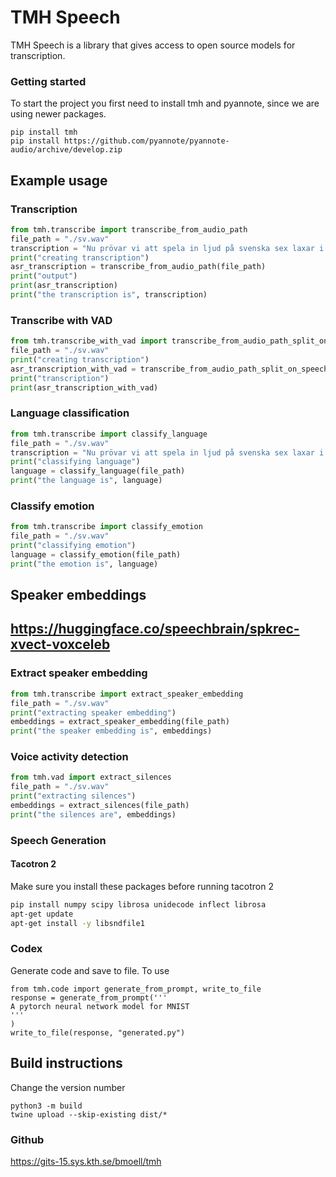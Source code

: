 # TMH Speech
TMH Speech is a library that gives access to open source models for transcription.

### Getting started
To start the project you first need to install tmh and pyannote, since we are using newer packages.

```
pip install tmh
pip install https://github.com/pyannote/pyannote-audio/archive/develop.zip
```

## Example usage

### Transcription
``` python
from tmh.transcribe import transcribe_from_audio_path
file_path = "./sv.wav"
transcription = "Nu prövar vi att spela in ljud på svenska sex laxar i en laxask de finns en stor banan"
print("creating transcription")
asr_transcription = transcribe_from_audio_path(file_path)
print("output")
print(asr_transcription)
print("the transcription is", transcription)
```

### Transcribe with VAD
``` python
from tmh.transcribe_with_vad import transcribe_from_audio_path_split_on_speech
file_path = "./sv.wav"
print("creating transcription")
asr_transcription_with_vad = transcribe_from_audio_path_split_on_speech(file_path)
print("transcription")
print(asr_transcription_with_vad)
```


### Language classification
``` python
from tmh.transcribe import classify_language
file_path = "./sv.wav"
transcription = "Nu prövar vi att spela in ljud på svenska sex laxar i en laxask de finns en stor banan"
print("classifying language")
language = classify_language(file_path)
print("the language is", language)
```

### Classify emotion
``` python
from tmh.transcribe import classify_emotion
file_path = "./sv.wav"
print("classifying emotion")
language = classify_emotion(file_path)
print("the emotion is", language)
```
## Speaker embeddings
## https://huggingface.co/speechbrain/spkrec-xvect-voxceleb

### Extract speaker embedding
``` python
from tmh.transcribe import extract_speaker_embedding
file_path = "./sv.wav"
print("extracting speaker embedding")
embeddings = extract_speaker_embedding(file_path)
print("the speaker embedding is", embeddings)
```

### Voice activity detection
``` python
from tmh.vad import extract_silences
file_path = "./sv.wav"
print("extracting silences")
embeddings = extract_silences(file_path)
print("the silences are", embeddings)
```

### Speech Generation
#### Tacotron 2
Make sure you install these packages before running tacotron 2
```bash
pip install numpy scipy librosa unidecode inflect librosa
apt-get update
apt-get install -y libsndfile1
```

### Codex
Generate code and save to file.
To use
```
from tmh.code import generate_from_prompt, write_to_file
response = generate_from_prompt('''
A pytorch neural network model for MNIST
'''
)
write_to_file(response, "generated.py")
```

## Build instructions
Change the version number

```
python3 -m build 
twine upload --skip-existing dist/*
```



### Github
https://gits-15.sys.kth.se/bmoell/tmh